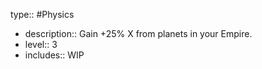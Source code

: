 type:: #Physics

- description:: Gain +25% X from planets in your Empire.
- level:: 3
- includes:: WIP